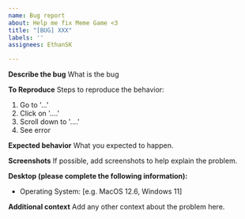 ```yaml
---
name: Bug report
about: Help me fix Meme Game <3
title: "[BUG] XXX"
labels: ''
assignees: EthanSK

---
```


**Describe the bug**
What is the bug

**To Reproduce**
Steps to reproduce the behavior:
1. Go to '...'
2. Click on '....'
3. Scroll down to '....'
4. See error

**Expected behavior**
What you expected to happen.

**Screenshots**
If possible, add screenshots to help explain the problem.

**Desktop (please complete the following information):**
 - Operating System: [e.g. MacOS 12.6, Windows 11]

**Additional context**
Add any other context about the problem here.
